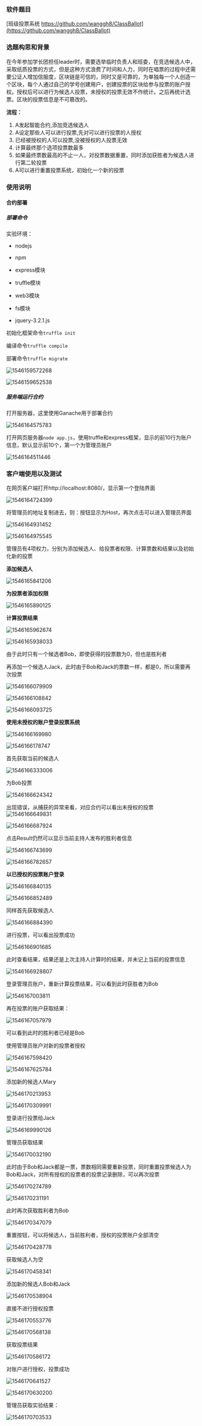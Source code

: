 ### 软件题目

[班级投票系统 https://github.com/wanggh8/ClassBallot](https://github.com/wanggh8/ClassBallot)

### 选题构思和背景

在今年参加学长团担任leader时，需要选举临时负责人和班委，在竞选候选人中，采取纸质投票的方式，但是这种方式浪费了时间和人力，同时在唱票的过程中还需要公证人增加信服度，区块链是可信的，同时又是可靠的，为单独每一个人创造一个区块，每个人通过自己的学号创建用户，创建投票的区块给参与投票的账户授权。授权后可以进行为候选人投票，未授权的投票无效不作统计。之后再统计选票。区块的投票信息是不可篡改的。

**流程：**

1. A发起智能合约,添加竞选候选人
2. A设定那些人可以进行投票,先对可以进行投票的人授权
3. 已经被授权的人可以投票,没被授权的人投票无效
4. 计算最终那个选项投票数最多
5. 如果最终票数最高的不止一人，对投票数据重置，同时添加获胜者为候选人进行第二轮投票
6. A可以进行重置投票系统，初始化一个新的投票

### 使用说明

#### 合约部署

##### **部署命令**

实验环境：

- nodejs

- npm

- express模块

- truffle模块
- web3模块
- fs模块
- jquery-3.2.1.js

初始化框架命令`truffle init`

编译命令`truffle compile`

部署命令`truffle migrate`

![1546159572268](assets/1546159572268.png)

![1546159652538](assets/1546159652538.png)

##### **服务端运行合约**

打开服务器，这里使用Ganache用于部署合约

![1546164575783](assets/1546164575783.png)

打开网页服务器`node app.js`，使用truffle和express框架，显示的前10行为账户信息，默认显示前10个，第一个为管理员账户

![1546164511446](assets/1546164511446.png)

### **客户端使用以及测试**

在网页客户端打开http://localhost:8080/，显示第一个登陆界面

![1546164724399](assets/1546164724399.png)

将管理员的地址复制进去，则：按钮显示为Host，再次点击可以进入管理员界面

![1546164931452](assets/1546164931452.png)

![1546164975545](assets/1546164975545.png)

管理员有4项权力，分别为添加候选人、给投票者权限、计算票数和结果以及初始化新的投票

**添加候选人**

![1546165841206](assets/1546165841206.png)

**为投票者添加权限**

![1546165890125](assets/1546165890125.png)

**计算投票结果**

![1546165962674](assets/1546165962674.png)

![1546165938033](assets/1546165938033.png)

由于此时只有一个候选者Bob，即使获得的投票数为0，但也是胜利者

再添加一个候选人Jack，此时由于Bob和Jack的票数一样，都是0，所以需要再次投票

![1546166079909](assets/1546166079909.png)

![1546166108842](assets/1546166108842.png)

![1546166093725](assets/1546166093725.png)

**使用未授权的账户登录投票系统**

![1546166169980](assets/1546166169980.png)

![1546166178747](assets/1546166178747.png)

首先获取当前的候选人

![1546166333006](assets/1546166333006.png)

为Bob投票

![1546166624342](assets/1546166624342.png)

出现错误，从捕获的异常来看，对应合约可以看出未授权的投票![1546166649831](assets/1546166649831.png)

![1546166687924](assets/1546166687924.png)



点击Result仍然可以显示当前主持人发布的胜利者信息

![1546166743699](assets/1546166743699.png)

![1546166782657](assets/1546166782657.png)

**以已授权的投票账户登录**

![1546166840135](assets/1546166840135.png)

![1546166852489](assets/1546166852489.png)

同样首先获取候选人

![1546166884390](assets/1546166884390.png)

进行投票，可以看出投票成功

![1546166901685](assets/1546166901685.png)

此时查看结果，结果还是上次主持人计算时的结果，并未记上当前的投票信息

![1546166928807](assets/1546166928807.png)

登录管理员账户，重新计算投票结果，可以看到此时获胜者为Bob

![1546167003811](assets/1546167003811.png)

再在投票的账户获取结果：

![1546167057979](assets/1546167057979.png)

可以看到此时的胜利者已经是Bob

使用管理员账户对新的投票者授权

![1546167598420](assets/1546167598420.png)

![1546167625784](assets/1546167625784.png)

添加新的候选人Mary

 ![1546170213953](assets/1546170213953.png)

![1546170309991](assets/1546170309991.png)

登录进行投票给Jack

![1546169990126](assets/1546169990126.png)

管理员获取结果

![1546170032190](assets/1546170032190.png)

此时由于Bob和Jack都是一票，票数相同需要重新投票，同时重置投票候选人为Bob和Jack，对所有授权的投票者的投票记录删除，可以再次投票

![1546170274789](assets/1546170274789.png)

![1546170231191](assets/1546170231191.png)

此时再次获取胜利者为Bob

![1546170347079](assets/1546170347079.png)

重置按钮，可以将候选人，当前胜利者，授权的投票账户全部清空

![1546170428778](assets/1546170428778.png)

获取候选人为空

![1546170458341](assets/1546170458341.png)

添加新的候选人Bob和Jack

![1546170538904](assets/1546170538904.png)

直接不进行授权投票

![1546170553776](assets/1546170553776.png)



![1546170568138](assets/1546170568138.png)

获取投票结果

![1546170586172](assets/1546170586172.png)

对账户进行授权，投票成功

![1546170641527](assets/1546170641527.png)

![1546170630200](assets/1546170630200.png)

管理员获取实验结果：

![1546170703533](assets/1546170703533.png)
